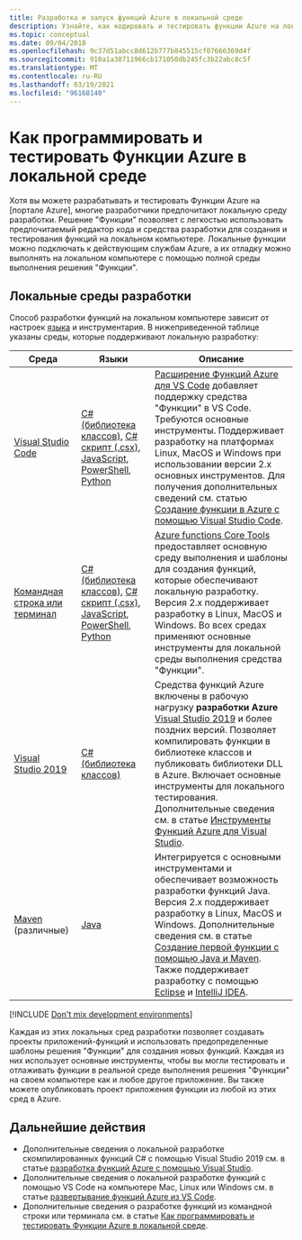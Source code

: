 ```yaml
---
title: Разработка и запуск функций Azure в локальной среде
description: Узнайте, как кодировать и тестировать функции Azure на локальном компьютере перед их запуском в службе "функции Azure".
ms.topic: conceptual
ms.date: 09/04/2018
ms.openlocfilehash: 9c37d51abcc8d612b777b845515cf07666369d4f
ms.sourcegitcommit: 910a1a38711966cb171050db245fc3b22abc8c5f
ms.translationtype: MT
ms.contentlocale: ru-RU
ms.lasthandoff: 03/19/2021
ms.locfileid: "96168140"
---
```

# <a name="code-and-test-azure-functions-locally"></a>Как программировать и тестировать Функции Azure в локальной среде

Хотя вы можете разрабатывать и тестировать Функции Azure на [портале Azure], многие разработчики предпочитают локальную среду разработки. Решение "Функции" позволяет с легкостью использовать предпочитаемый редактор кода и средства разработки для создания и тестирования функций на локальном компьютере. Локальные функции можно подключать к действующим службам Azure, а их отладку можно выполнять на локальном компьютере с помощью полной среды выполнения решения "Функции".

## <a name="local-development-environments"></a>Локальные среды разработки

Способ разработки функций на локальном компьютере зависит от настроек [языка](supported-languages.md) и инструментария. В нижеприведенной таблице указаны среды, которые поддерживают локальную разработку:

|Среда                              |Языки         |Описание|
|-----------------------------------------|------------|---|
|[Visual Studio Code](functions-develop-vs-code.md)| [C# (библиотека классов)](functions-dotnet-class-library.md), [C# скрипт (.csx)](functions-reference-csharp.md), [JavaScript](functions-reference-node.md), [PowerShell](./create-first-function-vs-code-powershell.md), [Python](functions-reference-python.md) | [Расширение Функций Azure для VS Code](https://marketplace.visualstudio.com/items?itemName=ms-azuretools.vscode-azurefunctions) добавляет поддержку средства "Функции" в VS Code. Требуются основные инструменты. Поддерживает разработку на платформах Linux, MacOS и Windows при использовании версии 2.x основных инструментов. Для получения дополнительных сведений см. статью [Создание функции в Azure с помощью Visual Studio Code](./create-first-function-vs-code-csharp.md). |
| [Командная строка или терминал](functions-run-local.md) | [C# (библиотека классов)](functions-dotnet-class-library.md), [C# скрипт (.csx)](functions-reference-csharp.md), [JavaScript](functions-reference-node.md), [PowerShell](functions-reference-powershell.md), [Python](functions-reference-python.md) | [Azure functions Core Tools] предоставляет основную среду выполнения и шаблоны для создания функций, которые обеспечивают локальную разработку. Версия 2.x поддерживает разработку в Linux, MacOS и Windows. Во всех средах применяют основные инструменты для локальной среды выполнения средства "Функции". |
| [Visual Studio 2019](functions-develop-vs.md) | [C# (библиотека классов)](functions-dotnet-class-library.md) | Средства функций Azure включены в рабочую нагрузку **разработки Azure** [Visual Studio 2019](https://www.visualstudio.com/vs/) и более поздних версий. Позволяет компилировать функции в библиотеке классов и публиковать библиотеки DLL в Azure. Включает основные инструменты для локального тестирования. Дополнительные сведения см. в статье [Инструменты Функций Azure для Visual Studio](functions-develop-vs.md). |
| [Maven](./create-first-function-cli-java.md) (различные) | [Java](functions-reference-java.md) | Интегрируется с основными инструментами и обеспечивает возможность разработки функций Java. Версия 2.x поддерживает разработку в Linux, MacOS и Windows. Дополнительные сведения см. в статье [Создание первой функции с помощью Java и Maven](./create-first-function-cli-java.md). Также поддерживает разработку с помощью [Eclipse](functions-create-maven-eclipse.md) и [IntelliJ IDEA](functions-create-maven-intellij.md). |

[!INCLUDE [Don't mix development environments](../../includes/functions-mixed-dev-environments.md)]

Каждая из этих локальных сред разработки позволяет создавать проекты приложений-функций и использовать предопределенные шаблоны решения "Функции" для создания новых функций. Каждая из них использует основные инструменты, чтобы вы могли тестировать и отлаживать функции в реальной среде выполнения решения "Функции" на своем компьютере как и любое другое приложение. Вы также можете опубликовать проект приложения функции из любой из этих сред в Azure.

## <a name="next-steps"></a>Дальнейшие действия

+ Дополнительные сведения о локальной разработке скомпилированных функций C# с помощью Visual Studio 2019 см. в статье [разработка функций Azure с помощью Visual Studio](functions-develop-vs.md).
+ Дополнительные сведения о локальной разработке функций с помощью VS Code на компьютере Mac, Linux или Windows см. в статье [развертывание функций Azure из VS Code](/azure/developer/javascript/tutorial-vscode-serverless-node-01).
+ Дополнительные сведения о разработке функций из командной строки или терминала см. в статье [Как программировать и тестировать Функции Azure в локальной среде](functions-run-local.md).

<!-- LINKS -->

[Azure Functions Core Tools]: https://www.npmjs.com/package/azure-functions-core-tools
[Портал Azure]: https://portal.azure.com
[Node.js]: https://docs.npmjs.com/getting-started/installing-node#osx-or-windows